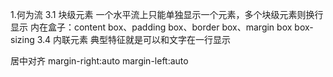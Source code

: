 1.何为流
3.1 块级元素
一个水平流上只能单独显示一个元素，多个块级元素则换行显示
内在盒子：content box、padding box、border box、margin box
box-sizing
3.4 内联元素
典型特征就是可以和文字在一行显示

居中对齐
margin-right:auto
margin-left:auto